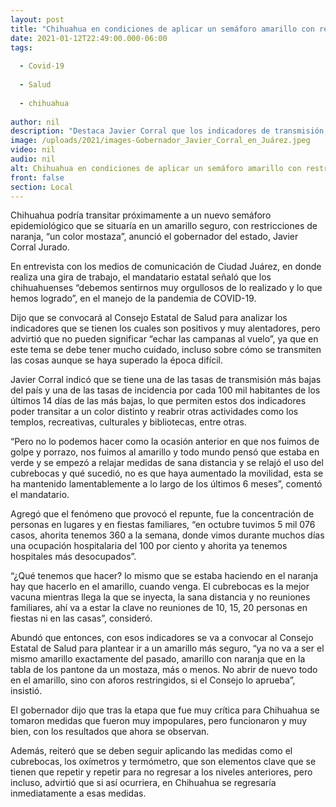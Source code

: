 ```yaml
---
layout: post
title: "Chihuahua en condiciones de aplicar un semáforo amarillo con restricciones -  Gobernador"
date: 2021-01-12T22:49:00.000-06:00
tags:
  
  - Covid-19
  
  - Salud
  
  - chihuahua
  
author: nil
description: "Destaca Javier Corral que los indicadores de transmisión, de contagio y baja ocupación hospitalaria, permitirán próximamente plantear en el Consejo Estatal de Salud un regreso a un amarillo con mucho cuidado pero con más actividades"
image: /uploads/2021/images-Gobernador_Javier_Corral_en_Juárez.jpeg
video: nil
audio: nil
alt: Chihuahua en condiciones de aplicar un semáforo amarillo con restricciones -  Gobernador
front: false
section: Local
---
```


Chihuahua podría transitar próximamente a un nuevo semáforo epidemiológico que se situaría en un amarillo seguro, con restricciones de naranja, “un color mostaza”, anunció el gobernador del estado, Javier Corral Jurado.

En entrevista con los medios de comunicación de Ciudad Juárez, en donde realiza una gira de trabajo, el mandatario estatal señaló que los chihuahuenses “debemos sentirnos muy orgullosos de lo realizado y lo que hemos logrado”, en el manejo de la pandemia de COVID-19.

Dijo que se convocará al Consejo Estatal de Salud para analizar los indicadores que se tienen los cuales son positivos y muy alentadores, pero advirtió que no pueden significar “echar las campanas al vuelo”, ya que en este tema se debe tener mucho cuidado, incluso sobre cómo se transmiten las cosas aunque se haya superado la época difícil.

Javier Corral indicó que se tiene una de las tasas de transmisión más bajas del país y una de las tasas de incidencia por cada 100 mil habitantes de los últimos 14 días de las más bajas, lo que permiten estos dos indicadores poder transitar a un color distinto y reabrir otras actividades como los templos, recreativas, culturales y bibliotecas, entre otras.

“Pero no lo podemos hacer como la ocasión anterior en que nos fuimos de golpe y porrazo, nos fuimos al amarillo y todo mundo pensó que estaba en verde y se empezó a relajar medidas de sana distancia y se relajó el uso del cubrebocas y qué sucedió, no es que haya aumentado la movilidad, esta se ha mantenido lamentablemente a lo largo de los últimos 6 meses”, comentó el mandatario.

Agregó que el fenómeno que provocó el repunte, fue la concentración de personas en lugares y en fiestas familiares, “en octubre tuvimos 5 mil 076 casos, ahorita tenemos 360 a la semana, donde vimos durante muchos días una ocupación hospitalaria del 100 por ciento y ahorita ya tenemos hospitales más desocupados”.

“¿Qué tenemos que hacer? lo mismo que se estaba haciendo en el naranja hay que hacerlo en el amarillo, cuando venga. El cubrebocas es la mejor vacuna mientras llega la que se inyecta, la sana distancia y no reuniones familiares, ahí va a estar la clave no reuniones de 10, 15, 20 personas en fiestas ni en las casas”, consideró.

Abundó que entonces, con esos indicadores se va a convocar al Consejo Estatal de Salud para plantear ir a un amarillo más seguro, “ya no va a ser el mismo amarillo exactamente del pasado, amarillo con naranja que en la tabla de los pantone da un mostaza, más o menos. No abrir de nuevo todo en el amarillo, sino con aforos restringidos, si el Consejo lo aprueba”, insistió.

El gobernador dijo que tras la etapa que fue muy crítica para Chihuahua se tomaron medidas que fueron muy impopulares, pero funcionaron y muy bien, con los resultados que ahora se observan.

Además, reiteró que se deben seguir aplicando las medidas como el cubrebocas, los oxímetros y termómetro, que son elementos clave que se tienen que repetir y repetir para no regresar a los niveles anteriores, pero incluso, advirtió que si así ocurriera, en Chihuahua se regresaría inmediatamente a esas medidas.
